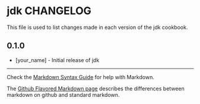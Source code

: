 jdk CHANGELOG
=============

This file is used to list changes made in each version of the jdk cookbook.

0.1.0
-----
- [your_name] - Initial release of jdk

- - -
Check the [Markdown Syntax Guide](http://daringfireball.net/projects/markdown/syntax) for help with Markdown.

The [Github Flavored Markdown page](http://github.github.com/github-flavored-markdown/) describes the differences between markdown on github and standard markdown.
